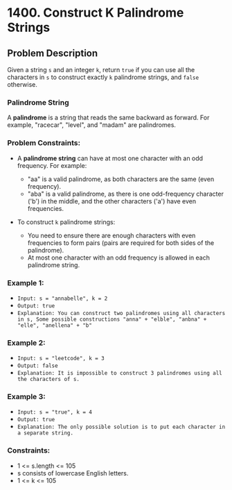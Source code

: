 # 1400. Construct K Palindrome Strings

## Problem Description

Given a string `s` and an integer `k`, return `true` if you can use all the characters in `s` to construct exactly `k` palindrome strings, and `false` otherwise.

### Palindrome String

A **palindrome** is a string that reads the same backward as forward. For example, "racecar", "level", and "madam" are palindromes.

### Problem Constraints:

- A **palindrome string** can have at most one character with an odd frequency. For example:
    - "aa" is a valid palindrome, as both characters are the same (even frequency).
    - "aba" is a valid palindrome, as there is one odd-frequency character ('b') in the middle, and the other characters ('a') have even frequencies.

- To construct `k` palindrome strings:
    - You need to ensure there are enough characters with even frequencies to form pairs (pairs are required for both sides of the palindrome).
    - At most one character with an odd frequency is allowed in each palindrome string.

### Example 1:
* `Input: s = "annabelle", k = 2`
* `Output: true`
* `Explanation: You can construct two palindromes using all characters in s, Some possible constructions "anna" + "elble", "anbna" + "elle", "anellena" + "b"`

### Example 2:
* `Input: s = "leetcode", k = 3`
* `Output: false`
* `Explanation: It is impossible to construct 3 palindromes using all the characters of s.`

### Example 3:
* `Input: s = "true", k = 4`
* `Output: true`
* `Explanation: The only possible solution is to put each character in a separate string.`

### Constraints:

* 1 <= s.length <= 105
* s consists of lowercase English letters.
* 1 <= k <= 105